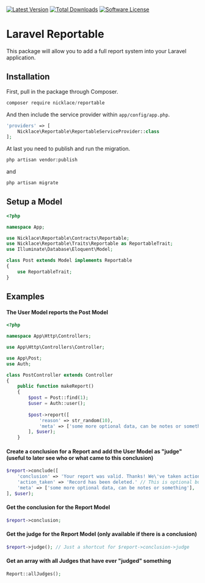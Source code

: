 [![Latest Version](https://img.shields.io/github/release/abdullahghanem/reportable.svg?style=flat-square)](https://github.com/abdullahghanem/reportable/releases)
[![Total Downloads](https://img.shields.io/packagist/dt/ghanem/reportable.svg?style=flat-square)](https://packagist.org/packages/ghanem/reportable)
[![Software License](https://img.shields.io/badge/license-MIT-brightgreen.svg?style=flat-square)](LICENSE)
# Laravel Reportable
This package will allow you to add a full report system into your Laravel application.

## Installation

First, pull in the package through Composer.

```js
composer require nicklace/reportable
```

And then include the service provider within `app/config/app.php`.

```php
'providers' => [
    Nicklace\Reportable\ReportableServiceProvider::class
];
```

At last you need to publish and run the migration.

```bash
php artisan vendor:publish
```
and
```bash
php artisan migrate
```

## Setup a Model
```php
<?php

namespace App;

use Nicklace\Reportable\Contracts\Reportable;
use Nicklace\Reportable\Traits\Reportable as ReportableTrait;
use Illuminate\Database\Eloquent\Model;

class Post extends Model implements Reportable
{
    use ReportableTrait;
}

```

## Examples

#### The User Model reports the Post Model
```php
<?php

namespace App\Http\Controllers;

use App\Http\Controllers\Controller;

use App\Post;
use Auth;

class PostController extends Controller
{
    public function makeReport()
    {
        $post = Post::find(1);
        $user = Auth::user();
        
        $post->report([
            'reason' => str_random(10),
            'meta' => ['some more optional data, can be notes or something'],
        ], $user);
    }
```

#### Create a conclusion for a Report and add the User Model as "judge" (useful to later see who or what came to this conclusion)
```php
$report->conclude([
    'conclusion' => 'Your report was valid. Thanks! We\'ve taken action and removed the entry.',
    'action_taken' => 'Record has been deleted.' // This is optional but can be useful to see what happend to the record
    'meta' => ['some more optional data, can be notes or something'],
], $user);
```

#### Get the conclusion for the Report Model
```php
$report->conclusion;
```

#### Get the judge for the Report Model (only available if there is a conclusion)
```php
$report->judge(); // Just a shortcut for $report->conclusion->judge
```

#### Get an array with all Judges that have ever "judged" something
```php
Report::allJudges();
```
